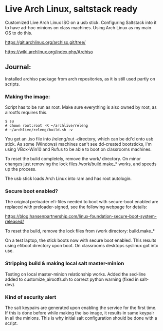 # Live Arch Linux, saltstack ready
Customized Live Arch Linux ISO on a usb stick.
Configuring Saltstack into it to have ad-hoc minions on class machines.
Using Arch Linux as my main OS to do this.

https://git.archlinux.org/archiso.git/tree/

https://wiki.archlinux.org/index.php/Archiso

## Journal:

Installed archiso package from arch repositories, as it is still used partly on
scripts.

### Making the image:

Script has to be run as root. Make sure everything is also owned by root,
as airootfs requires this.

	$ su
	# chown root:root -R ~/archlive/releng
	# ~/archlive/releng/build.sh -v

You get an .iso file into /releng/out -directory, which can be dd'd onto 
usb stick. As some (Windows) machines can't see dd-created bootsticks,
I'm using VBox-Win10 and Rufus to be able to boot on classrooms machines.

To reset the build completely, remove the work/ directory. On minor changes
just removing the lock files /work/build.make_* works, and speeds up the
process.	

The usb stick loads Arch Linux into ram and has root autologin.

### Secure boot enabled?

The original preloader efi-files needed to boot with secure-boot enabled 
are replaced with preloader-signed, see the following webpage for details:

https://blog.hansenpartnership.com/linux-foundation-secure-boot-system-released/

To reset the build, remove the lock files from /work directory: build.make_*

On a test laptop, the stick boots now with secure boot enabled. This results
using efiboot directory upon boot. On classrooms desktops syslinux got into use.

### Stripping build & making local salt master-minion

Testing on local master-minion relationship works. Added the sed-line added 
to customize_airootfs.sh to correct python warning (fixed in salt-dev).

### Kind of security alert

The salt keypairs are generated upon enabling the service for the first time.
If this is done before while making the iso image, it results in same keypair
in all the minions. This is why initial salt configuration should be done
with a script.
